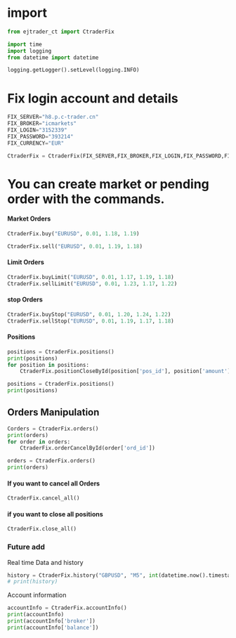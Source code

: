 # import

```python
from ejtrader_ct import CtraderFix

import time
import logging
from datetime import datetime

logging.getLogger().setLevel(logging.INFO)


```

# Fix login account and details

```python
FIX_SERVER="h8.p.c-trader.cn"
FIX_BROKER="icmarkets"
FIX_LOGIN="3152339"
FIX_PASSWORD="393214"
FIX_CURRENCY="EUR"

CtraderFix = CtraderFix(FIX_SERVER,FIX_BROKER,FIX_LOGIN,FIX_PASSWORD,FIX_CURRENCY)

```

# You can create market or pending order with the commands.

#### Market Orders

```python
CtraderFix.buy("EURUSD", 0.01, 1.18, 1.19)
```

```python
CtraderFix.sell("EURUSD", 0.01, 1.19, 1.18)
```

#### Limit Orders

```python
CtraderFix.buyLimit("EURUSD", 0.01, 1.17, 1.19, 1.18)
CtraderFix.sellLimit("EURUSD", 0.01, 1.23, 1.17, 1.22)
```

#### stop Orders

```python
CtraderFix.buyStop("EURUSD", 0.01, 1.20, 1.24, 1.22)
CtraderFix.sellStop("EURUSD", 0.01, 1.19, 1.17, 1.18)
```

#### Positions

```python
positions = CtraderFix.positions()
print(positions)
for position in positions:
    CtraderFix.positionCloseById(position['pos_id'], position['amount'])

positions = CtraderFix.positions()
print(positions)

```

## Orders Manipulation

```python
Corders = CtraderFix.orders()
print(orders)
for order in orders:
    CtraderFix.orderCancelById(order['ord_id'])

orders = CtraderFix.orders()
print(orders)

```

#### If you want to cancel all Orders

```python
CtraderFix.cancel_all()
```

#### if you want to close all positions

```python
CtraderFix.close_all()
```

### Future add

Real time Data and history

```python
history = CtraderFix.history("GBPUSD", "M5", int(datetime.now().timestamp()) - 10000)
# print(history)

```

Account information

```python
accountInfo = CtraderFix.accountInfo()
print(accountInfo)
print(accountInfo['broker'])
print(accountInfo['balance'])

```
